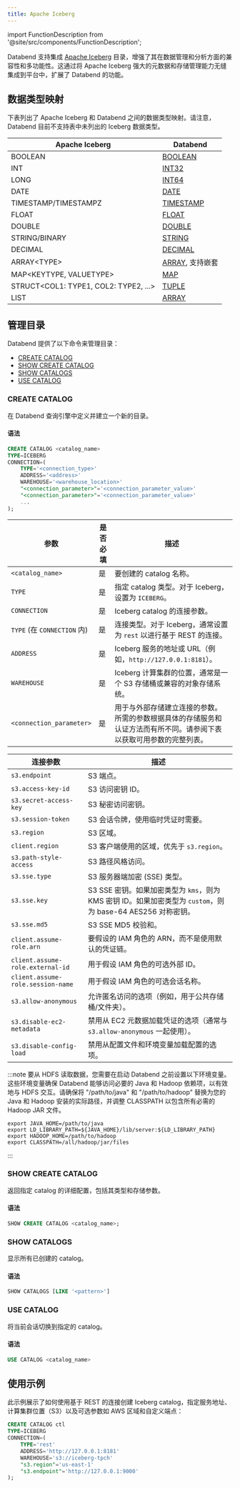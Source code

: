 ```yaml
---
title: Apache Iceberg
---
```

import FunctionDescription from '@site/src/components/FunctionDescription';

<FunctionDescription description="引入或更新于：v1.2.668"/>

Databend 支持集成 [Apache Iceberg](https://iceberg.apache.org/) 目录，增强了其在数据管理和分析方面的兼容性和多功能性。这通过将 Apache Iceberg 强大的元数据和存储管理能力无缝集成到平台中，扩展了 Databend 的功能。

## 数据类型映射

下表列出了 Apache Iceberg 和 Databend 之间的数据类型映射。请注意，Databend 目前不支持表中未列出的 Iceberg 数据类型。

| Apache Iceberg                  | Databend                |
| ------------------------------- | ----------------------- |
| BOOLEAN                         | [BOOLEAN](/sql/sql-reference/data-types/boolean)                 |
| INT                             | [INT32](/sql/sql-reference/data-types/numeric#integer-data-types)                   |
| LONG                            | [INT64](/sql/sql-reference/data-types/numeric#integer-data-types)                   |
| DATE                            | [DATE](/sql/sql-reference/data-types/datetime)                    |
| TIMESTAMP/TIMESTAMPZ            | [TIMESTAMP](/sql/sql-reference/data-types/datetime)               |
| FLOAT                           | [FLOAT](/sql/sql-reference/data-types/numeric#floating-point-data-types)                  |
| DOUBLE                          | [DOUBLE](/sql/sql-reference/data-types/numeric#floating-point-data-type)                  |
| STRING/BINARY                   | [STRING](/sql/sql-reference/data-types/string)                  |
| DECIMAL                         | [DECIMAL](/sql/sql-reference/data-types/decimal)                 |
| ARRAY&lt;TYPE&gt;               | [ARRAY](/sql/sql-reference/data-types/array), 支持嵌套 |
| MAP&lt;KEYTYPE, VALUETYPE&gt;       | [MAP](/sql/sql-reference/data-types/map)                     |
| STRUCT&lt;COL1: TYPE1, COL2: TYPE2, ...&gt; | [TUPLE](/sql/sql-reference/data-types/tuple)           |
| LIST                            | [ARRAY](/sql/sql-reference/data-types/array)                   |

## 管理目录

Databend 提供了以下命令来管理目录：

- [CREATE CATALOG](#create-catalog)
- [SHOW CREATE CATALOG](#show-create-catalog)
- [SHOW CATALOGS](#show-catalogs)
- [USE CATALOG](#use-catalog)

### CREATE CATALOG

在 Databend 查询引擎中定义并建立一个新的目录。

#### 语法

```sql
CREATE CATALOG <catalog_name>
TYPE=ICEBERG
CONNECTION=(
    TYPE='<connection_type>'
    ADDRESS='<address>'
    WAREHOUSE='<warehouse_location>'
    "<connection_parameter>"='<connection_parameter_value>'
    "<connection_parameter>"='<connection_parameter_value>'
    ...
);
```

| 参数                    | 是否必填 | 描述                                                                                                                                                                                                                                                                                                                                                                                                           |
|------------------------------|-----------|-----------------------------------------------------------------------------------------------------------------------------------------------------------------------------------------------------------------------------------------------------------------------------------------------------------------------------------------------------------------------------------------------------------------------|
| `<catalog_name>`             | 是       | 要创建的 catalog 名称。                                                                                                                                                                                                                                                                                                                                                                           |
| `TYPE`                       | 是       | 指定 catalog 类型。对于 Iceberg，设置为 `ICEBERG`。                                                                                                                                                                                                                                                                                                                                                            |
| `CONNECTION`                 | 是       | Iceberg catalog 的连接参数。                                                                                                                                                                                                                                                                                                                                                                    |
| `TYPE` (在 `CONNECTION` 内) | 是       | 连接类型。对于 Iceberg，通常设置为 `rest` 以进行基于 REST 的连接。                                                                                                                                                                                                                                                                                                                            |
| `ADDRESS`                    | 是       | Iceberg 服务的地址或 URL（例如，`http://127.0.0.1:8181`）。                                                                                                                                                                                                                                                                                                                                            |
| `WAREHOUSE`                  | 是       | Iceberg 计算集群的位置，通常是一个 S3 存储桶或兼容的对象存储系统。                                                                                                                                                                                                                                                                                                                                                      |
| `<connection_parameter>`     | 是       | 用于与外部存储建立连接的参数。所需的参数根据具体的存储服务和认证方法而有所不同。请参阅下表以获取可用参数的完整列表。 |

| 连接参数                  | 描述                                                                                                                            |
|---------------------------|----------------------------------------------------------------------------------------------------------------------------------------|
| `s3.endpoint`             | S3 端点。                                                                                                                           |
| `s3.access-key-id`        | S3 访问密钥 ID。                                                                                                                      |
| `s3.secret-access-key`    | S3 秘密访问密钥。                                                                                                                  |
| `s3.session-token`        | S3 会话令牌，使用临时凭证时需要。                                                                           |
| `s3.region`               | S3 区域。                                                                                                                             |
| `client.region`           | S3 客户端使用的区域，优先于 `s3.region`。                                                                    |
| `s3.path-style-access`    | S3 路径风格访问。                                                                                                                  |
| `s3.sse.type`             | S3 服务器端加密 (SSE) 类型。                                                                                                  |
| `s3.sse.key`              | S3 SSE 密钥。如果加密类型为 `kms`，则为 KMS 密钥 ID。如果加密类型为 `custom`，则为 base-64 AES256 对称密钥。 |
| `s3.sse.md5`              | S3 SSE MD5 校验和。                                                                                                                   |
| `client.assume-role.arn`  | 要假设的 IAM 角色的 ARN，而不是使用默认的凭证链。                                                           |
| `client.assume-role.external-id`  | 用于假设 IAM 角色的可选外部 ID。                                                                                       |
| `client.assume-role.session-name` | 用于假设 IAM 角色的可选会话名称。                                                                                      |
| `s3.allow-anonymous`      | 允许匿名访问的选项（例如，用于公共存储桶/文件夹）。                                                                   |
| `s3.disable-ec2-metadata` | 禁用从 EC2 元数据加载凭证的选项（通常与 `s3.allow-anonymous` 一起使用）。                                    |
| `s3.disable-config-load`  | 禁用从配置文件和环境变量加载配置的选项。                                                   |

:::note
要从 HDFS 读取数据，您需要在启动 Databend 之前设置以下环境变量。这些环境变量确保 Databend 能够访问必要的 Java 和 Hadoop 依赖项，以有效地与 HDFS 交互。请确保将 "/path/to/java" 和 "/path/to/hadoop" 替换为您的 Java 和 Hadoop 安装的实际路径，并调整 CLASSPATH 以包含所有必需的 Hadoop JAR 文件。
```shell
export JAVA_HOME=/path/to/java
export LD_LIBRARY_PATH=${JAVA_HOME}/lib/server:${LD_LIBRARY_PATH}
export HADOOP_HOME=/path/to/hadoop
export CLASSPATH=/all/hadoop/jar/files
```
:::

### SHOW CREATE CATALOG

返回指定 catalog 的详细配置，包括其类型和存储参数。

#### 语法

```sql
SHOW CREATE CATALOG <catalog_name>;
```

### SHOW CATALOGS

显示所有已创建的 catalog。

#### 语法

```sql
SHOW CATALOGS [LIKE '<pattern>']
```

### USE CATALOG

将当前会话切换到指定的 catalog。

#### 语法

```sql
USE CATALOG <catalog_name>
```

## 使用示例

此示例展示了如何使用基于 REST 的连接创建 Iceberg catalog，指定服务地址、计算集群位置（S3）以及可选参数如 AWS 区域和自定义端点：

```sql
CREATE CATALOG ctl
TYPE=ICEBERG
CONNECTION=(
    TYPE='rest'
    ADDRESS='http://127.0.0.1:8181'
    WAREHOUSE='s3://iceberg-tpch'
    "s3.region"='us-east-1'
    "s3.endpoint"='http://127.0.0.1:9000'
);
```